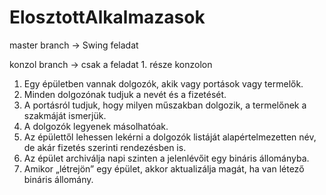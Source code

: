 # ElosztottAlkalmazasok

master branch -> Swing feladat

konzol branch -> csak a feladat 1. része konzolon

1.	Egy épületben vannak dolgozók, akik vagy portások vagy termelők.
2.	Minden dolgozónak tudjuk a nevét és a fizetését.
3.	A portásról tudjuk, hogy milyen műszakban dolgozik, a termelőnek a szakmáját ismerjük. 
4.	A dolgozók legyenek másolhatóak.
5.	Az épülettől lehessen lekérni a dolgozók listáját alapértelmezetten név, de akár fizetés szerinti rendezésben is. 
6.	Az épület archiválja napi szinten a jelenlévőit egy bináris állományba. 
7.	Amikor „létrejön” egy épület, akkor aktualizálja magát, ha van létező bináris állomány.

